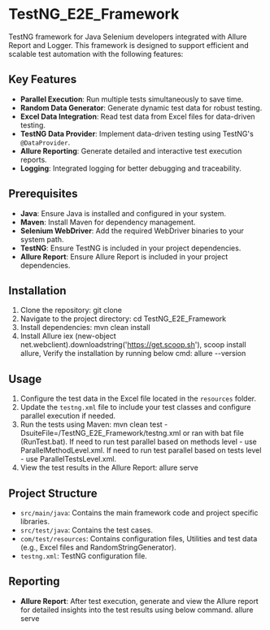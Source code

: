 # TestNG_E2E_Framework

TestNG framework for Java Selenium developers integrated with Allure Report and Logger. This framework is designed to support efficient and scalable test automation with the following features:

## Key Features
- **Parallel Execution**: Run multiple tests simultaneously to save time.
- **Random Data Generator**: Generate dynamic test data for robust testing.
- **Excel Data Integration**: Read test data from Excel files for data-driven testing.
- **TestNG Data Provider**: Implement data-driven testing using TestNG's `@DataProvider`.
- **Allure Reporting**: Generate detailed and interactive test execution reports.
- **Logging**: Integrated logging for better debugging and traceability.

## Prerequisites
- **Java**: Ensure Java is installed and configured in your system.
- **Maven**: Install Maven for dependency management.
- **Selenium WebDriver**: Add the required WebDriver binaries to your system path.
- **TestNG**: Ensure TestNG is included in your project dependencies.
- **Allure Report**: Ensure Allure Report is included in your project dependencies.

## Installation
1. Clone the repository:
   git clone <repository-url>
2. Navigate to the project directory:
	cd TestNG_E2E_Framework
3. Install dependencies:
mvn clean install
4. Install Allure
iex (new-object net.webclient).downloadstring('https://get.scoop.sh'), 
scoop install allure, 
Verify the installation by running below cmd: 
allure --version

## Usage
1. Configure the test data in the Excel file located in the `resources` folder.
2. Update the `testng.xml` file to include your test classes and configure parallel execution if needed.
3. Run the tests using Maven:
mvn clean test -DsuiteFile=/TestNG_E2E_Framework/testng.xml or ran with bat file (RunTest.bat). 
If need to run test parallel based on methods level - use ParallelMethodLevel.xml. 
If need to run test parallel based on tests level - use ParallelTestsLevel.xml.
4. View the test results in the Allure Report:
allure serve

## Project Structure
- `src/main/java`: Contains the main framework code and project specific libraries.
- `src/test/java`: Contains the test cases.
- `com/test/resources`: Contains configuration files, Utilities and test data (e.g., Excel files and RandomStringGenerator).
- `testng.xml`: TestNG configuration file.

## Reporting
- **Allure Report**: After test execution, generate and view the Allure report for detailed insights into the test results using below command.
allure serve